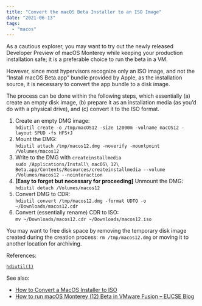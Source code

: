 ```yaml
---
title: "Convert the macOS Beta Installer to an ISO Image"
date: "2021-06-13"
tags:
  - "macos"
---
```


As a cautious explorer, you may want to try out the newly released Developer Preview of macOS Monterey while keeping your production installation safe; it is a preferable choice to run the beta in a VM.

However, since most hypervisors recognize only an ISO image, and not the “Install macOS Beta.app” bundle provided by Apple, as the installation source, it is necessary to convert the app bundle to a disk image.

The process can be done within the following steps, which essentially (a) create an empty disk image, (b) prepare it as an installation media (as you’d do with a physical drive), and (c) convert it to the ISO format.

1. Create an empty DMG image:  
    `hdiutil create -o /tmp/macOS12 -size 12000m -volname macOS12 -layout SPUD -fs HFS+J`
2. Mount the DMG:  
    `hdiutil attach /tmp/macos12.dmg -noverify -mountpoint /Volumes/macos12`
3. Write to the DMG with `createinstallmedia`  
    `sudo /Applications/Install\ macOS\ 12\ Beta.app/Contents/Resources/createinstallmedia --volume /Volumes/macos12 --nointeraction`
4. **\[Easy to forget but necessary for proceeding\]** Unmount the DMG:  
    `hdiutil detach /Volumes/macos12`
5. Convert DMG to CDR:  
    `hdiutil convert /tmp/macos12.dmg -format UDTO -o ~/Downloads/macos12.cdr`
6. Convert (essentially rename) CDR to ISO:  
    `mv ~/Downloads/macos12.cdr ~/Downloads/macos12.iso`

You may want to free disk space by removing the temporary disk image created during the creation process: `rm /tmp/macos12.dmg` or moving it to another location for archiving.

References:

[`hdiutil(1)`](https://ss64.com/osx/hdiutil.html)

See also:

- [How to Convert a MacOS Installer to ISO](https://osxdaily.com/2020/07/20/how-convert-macos-installer-iso/)
- [How to run macOS Monterey (12) Beta in VMware Fusion – EUCSE Blog](https://blog.eucse.com/how-to-run-macos-monterey-12-beta-in-vmware-fusion/)

